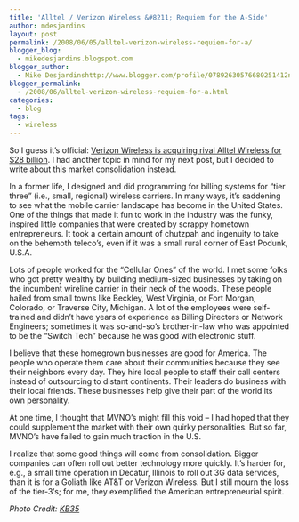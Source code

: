 ```yaml
---
title: 'Alltel / Verizon Wireless &#8211; Requiem for the A-Side'
author: mdesjardins
layout: post
permalink: /2008/06/05/alltel-verizon-wireless-requiem-for-a/
blogger_blog:
  - mikedesjardins.blogspot.com
blogger_author:
  - Mike Desjardinshttp://www.blogger.com/profile/07892630576680251412noreply@blogger.com
blogger_permalink:
  - /2008/06/alltel-verizon-wireless-requiem-for-a.html
categories:
  - blog
tags:
  - wireless
---
```

<a onblur="try {parent.deselectBloggerImageGracefully();} catch(e) {}" href="http://mikedesjardins.net/uploaded_images/cell-phone-suit-733567.jpg"><img style="margin: 0pt 0pt 10px 10px; float: right; cursor: pointer;" src="http://mikedesjardins.net/uploaded_images/cell-phone-suit-733531.jpg" alt="" border="0" /></a>So I guess it&#8217;s official: [Verizon Wireless is acquiring rival Alltel Wireless for $28 billion][1]. I had another topic in mind for my next post, but I decided to write about this market consolidation instead. 

In a former life, I designed and did programming for billing systems for &#8220;tier three&#8221; (i.e., small, regional) wireless carriers. In many ways, it&#8217;s saddening to see what the mobile carrier landscape has become in the United States. One of the things that made it fun to work in the industry was the funky, inspired little companies that were created by scrappy hometown entrepreneurs. It took a certain amount of chutzpah and ingenuity to take on the behemoth teleco&#8217;s, even if it was a small rural corner of East Podunk, U.S.A.

Lots of people worked for the &#8220;Cellular Ones&#8221; of the world. I met some folks who got pretty wealthy by building medium-sized businesses by taking on the incumbent wireline carrier in their neck of the woods. These people hailed from small towns like Beckley, West Virginia, or Fort Morgan, Colorado, or Traverse City, Michigan. A lot of the employees were self-trained and didn&#8217;t have years of experience as Billing Directors or Network Engineers; sometimes it was so-and-so&#8217;s brother-in-law who was appointed to be the &#8220;Switch Tech&#8221; because he was good with electronic stuff.

I believe that these homegrown businesses are good for America. The people who operate them care about their communities because they see their neighbors every day. They hire local people to staff their call centers instead of outsourcing to distant continents. Their leaders do business with their local friends. These businesses help give their part of the world its own personality.

At one time, I thought that MVNO&#8217;s might fill this void &#8211; I had hoped that they could supplement the market with their own quirky personalities. But so far, MVNO&#8217;s have failed to gain much traction in the U.S.

I realize that some good things will come from consolidation. Bigger companies can often roll out better technology more quickly. It&#8217;s harder for, e.g., a small time operation in Decatur, Illinois to roll out 3G data services, than it is for a Goliath like AT&T or Verizon Wireless. But I still mourn the loss of the tier-3&#8242;s; for me, they exemplified the American entrepreneurial spirit.

<span style="font-style: italic;">Photo Credit: </span><a style="font-style: italic;" href="http://www.flickr.com/people/kb35/">KB35</a>

 [1]: http://www.engadget.com/2008/06/05/verizon-alltel-merger-would-form-largest-carrier-in-the-us-by-f/